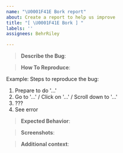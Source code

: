 ```yaml
---
name: "\U0001F41E Bork report"
about: Create a report to help us improve
title: "[ \U0001F41E Bork ] "
labels: ''
assignees: BehrRiley

---
```


<!--- Remove any sections that don't apply or you don't/can't provide more information for. --->
> **Describe the Bug**:
<!--- A clear description of what the issue is or what it's causing to happen. --->

> **How To Reproduce**:
<!--- Provide how to reproduce the issue, or explain how you found it --->
Example:
Steps to reproduce the bug:
1. Prepare to do '...'
2. Go to '...' / Click on '...' / Scroll down to '...'
3. ???
4. See error

> **Expected Behavior**:
<!--- A clear description of what you expected to happen, and what actually happened --->


> **Screenshots**:
<!--- If possible, add screenshots or videos to help explain your problem. --->


> **Additional context**:
<!--- Add any other context about the problem here. --->
